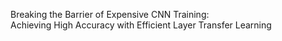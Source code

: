 Breaking the Barrier of Expensive CNN Training:<br>
Achieving High Accuracy with Efficient Layer Transfer Learning
